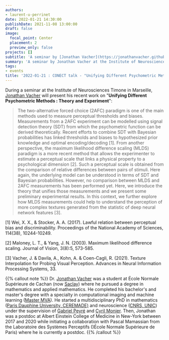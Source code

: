 ```yaml
---
authors:
- laurent-u-perrinet
date: 2022-01-21 14:30:00
publishDate: 2021-11-08 13:00:00
draft: false
image:
  focal_point: Center
  placement: 2
  preview_only: false
projects: []
subtitle: 'A seminar by [Jonathan Vacher](https://jonathanvacher.github.io/) at the Institute of Neurosciences Timone in Marseille.'
summary: 'A seminar by Jonathan Vacher at the Institute of Neurosciences Timone in Marseille.'
tags:
- events
title: '2022-01-21 : CONECT talk - "Unifying Different Psychometric Methods : Theory and Experiment" (Jonathan Vacher)'
---
```


During a seminar at the Institute of Neurosciences Timone in Marseille, [Jonathan Vacher](https://jonathanvacher.github.io/) will present his recent work on "**Unifying Different Psychometric Methods : Theory and Experiment**":

> The two-alternative forced choice (2AFC) paradigm is one of the main methods used to measure perceptual thresholds and biases. Measurements from a 2AFC experiment can be modelled using signal detection theory (SDT) from which the psychometric function can be derived theoretically. Recent efforts to combine SDT with Bayesian probabilities has linked thresholds and biases to hypothesized prior knowledge and optimal encoding/decoding [1]. From another perspective, the maximum likelihood difference scaling (MLDS) paradigm is a more recent method that allows the experimenter to estimate a perceptual scale that links a physical property to a psychological dimension [2]. Such a perceptual scale is obtained from the comparison of relative differences between pairs of stimuli. Here again, the underlying model can be understood in terms of SDT and Bayesian probabilities. However, no comparison between MLDS and 2AFC measurements has been performed yet. Here, we introduce the theory that unifies those measurements and we present some preliminary experimental results. In this context, we further explore how MLDS measurements could help to understand the perception of more complex textures generated from the statistic of deep neural network features [3].

[1] Wei, X. X., & Stocker, A. A. (2017). Lawful relation between perceptual bias and discriminability. Proceedings of the National Academy of Sciences, 114(38), 10244-10249.

[2] Maloney, L. T., & Yang, J. N. (2003). Maximum likelihood difference scaling. Journal of Vision, 3(8):5, 573-585.

[3] Vacher, J. & Davila, A., Kohn, A. & Coen-Cagli, R. (2021). Texture Interpolation for Probing Visual Perception. Advances in Neural Information Processing Systems, 33.

{{% callout note %}}
Dr. [Jonathan Vacher](https://jonathanvacher.github.io/) was a student at École Normale Supérieure de Cachan (now [Saclay](http://www.ens-paris-saclay.fr/en)) where he pursued a degree in mathematics and applied mathematics. He completed his bachelor's and master's degree with a specialty in computational imaging and machine learning ([Master MVA](http://math.ens-paris-saclay.fr/version-francaise/formations/master-mva/)). He started a multidisciplinary PhD in mathematics ([Paris Dauphine University, CEREMADE)](http://www.dauphine.fr/en/research/research-centers/ceremade-umr-7534.html) and neuroscience ([CNRS, UNIC](https://neuropsi.cnrs.fr/fr/icn/)) under the supervision of [Gabriel Peyré](http://www.gpeyre.com/) and [Cyril Monier](https://www.unic.cnrs-gif.fr/people/cyril_monier/). Then, Jonathan was a postdoc at Albert Einstein College of Medicine in New-York between 2017 and 2020 while initiating a collaboration with Pascal Mamassian from the Laboratoire des Systèmes Perceptifs ()École Normale Supérieure de Paris) where he is currently a postdoc.
{{% /callout %}}
